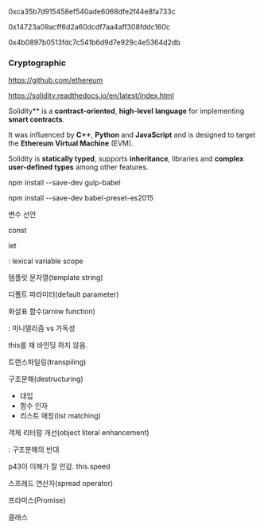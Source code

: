 0xca35b7d915458ef540ade6068dfe2f44e8fa733c

0x14723a09acff6d2a60dcdf7aa4aff308fddc160c

0x4b0897b0513fdc7c541b6d9d7e929c4e5364d2db



### Cryptographic

https://github.com/ethereum

https://solidity.readthedocs.io/en/latest/index.html







Solidity** is a **contract-oriented**, **high-level** **language** for implementing **smart contracts**.

It was influenced by **C++**, **Python** and **JavaScript** and is designed to target the **Ethereum Virtual Machine** (EVM).

Solidity is **statically typed**, supports **inheritance**, libraries and **complex user-defined types** among other features.



npm install --save-dev gulp-babel

npm install --save-dev babel-preset-es2015







변수 선언

const

let

: lexical variable scope



템플릿 문자열(template string)

디폴트 파라미터(default parameter)

화살표 함수(arrow function)

:  미니멀리즘 vs 가독성

this를 재 바인딩 하지 않음.



트랜스파일링(transpiling)

구조분해(destructuring)

- 대입
- 함수 인자
- 리스트 매칭(list matching)



객체 리터럴 개선(object literal enhancement)

: 구조분해의 반대

p43이 이해가 잘 안감. this.speed



스프레드 연산자(spread operator)

프라미스(Promise)

클래스